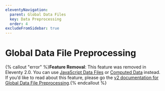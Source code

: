 ```yaml
---
eleventyNavigation:
  parent: Global Data Files
  key: Data Preprocessing
  order: 4
excludeFromSidebar: true
---
```


# Global Data File Preprocessing

{% callout "error" %}<strong>Feature Removal</strong>: This feature was removed in Eleventy 2.0. You can use <a href="/docs/data-js/">JavaScript Data Files</a> or <a href="/docs/data-computed/">Computed Data</a> instead. If you’d like to read about this feature, please go the <a href="https://v2.11ty.dev/docs/data-preprocessing/">v2 documentation for Global Data File Preprocessing</a>.{% endcallout %}
